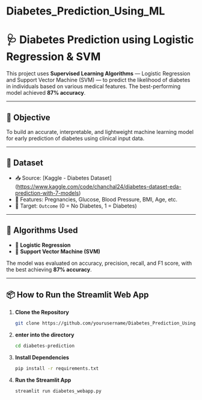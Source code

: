 # Diabetes_Prediction_Using_ML

# 🩺 Diabetes Prediction using Logistic Regression & SVM

This project uses **Supervised Learning Algorithms** — Logistic Regression and Support Vector Machine (SVM) — to predict the likelihood of diabetes in individuals based on various medical features. The best-performing model achieved **87% accuracy**.

---

## 🎯 Objective

To build an accurate, interpretable, and lightweight machine learning model for early prediction of diabetes using clinical input data.

---

## 📂 Dataset

- 📥 Source: [Kaggle - Diabetes Dataset] (https://www.kaggle.com/code/chanchal24/diabetes-dataset-eda-prediction-with-7-models)
- 🔢 Features: Pregnancies, Glucose, Blood Pressure, BMI, Age, etc.
- 🎯 Target: `Outcome` (0 = No Diabetes, 1 = Diabetes)

---

## 🧠 Algorithms Used

- 🔹 **Logistic Regression**
- 🔹 **Support Vector Machine (SVM)**

The model was evaluated on accuracy, precision, recall, and F1 score, with the best achieving **87% accuracy**.

---

## 📦 How to Run the Streamlit Web App

1. **Clone the Repository**
   ```bash
   git clone https://github.com/yourusername/Diabetes_Prediction_Using_ML.git

2. **enter into the directory**
   ```bash
   cd diabetes-prediction

2. **Install Dependencies**
   ```bash
   pip install -r requirements.txt

3. **Run the Streamlit App**
   ```bash
   streamlit run diabetes_webapp.py
 
